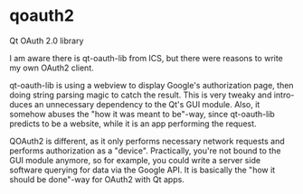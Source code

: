 qoauth2
=======

Qt OAuth 2.0 library

I am aware there is qt-oauth-lib from ICS, but there were reasons to write my
own OAuth2 client.

qt-oauth-lib is using a webview to display Google's authorization page, then
doing string parsing magic to catch the result. This is very tweaky and intro-
duces an unnecessary dependency to the Qt's GUI module. Also, it somehow abuses
the "how it was meant to be"-way, since qt-oauth-lib predicts to be a website,
while it is an app performing the request.

QOAuth2 is different, as it only performs necessary network requests and
performs authorization as a "device". Practically, you're not bound to the GUI
module anymore, so for example, you could write a server side software querying
for data via the Google API. It is basically the "how it should be done"-way
for OAuth2 with Qt apps.
